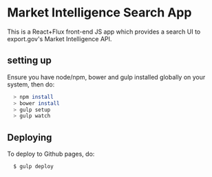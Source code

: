 # Market Intelligence Search App

This is a React+Flux front-end JS app which provides a search UI to export.gov's Market Intelligence API.

## setting up

Ensure you have node/npm, bower and gulp installed globally on your system, then do:

```sh
  > npm install
  > bower install
  > gulp setup
  > gulp watch
```

## Deploying

To deploy to Github pages, do:

```
  $ gulp deploy
```
